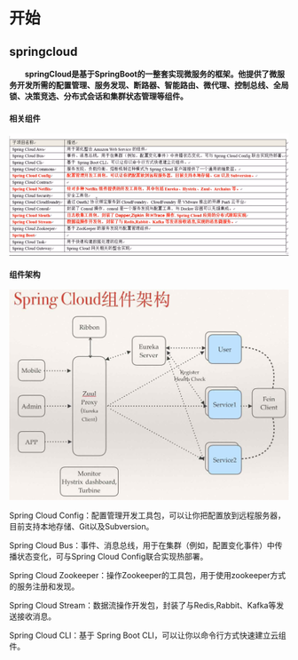 # 开始

## springcloud

&emsp;&emsp;**springCloud是基于SpringBoot的一整套实现微服务的框架。他提供了微服务开发所需的配置管理、服务发现、断路器、智能路由、微代理、控制总线、全局锁、决策竞选、分布式会话和集群状态管理等组件。**

#### 相关组件

![](/assets/相关组件.png)

#### 组件架构

![](/assets/组件架构.png)

Spring Cloud Config：配置管理开发工具包，可以让你把配置放到远程服务器，目前支持本地存储、Git以及Subversion。

  Spring Cloud Bus：事件、消息总线，用于在集群（例如，配置变化事件）中传播状态变化，可与Spring Cloud Config联合实现热部署。

 
  

  Spring Cloud Zookeeper：操作Zookeeper的工具包，用于使用zookeeper方式的服务注册和发现。

  Spring Cloud Stream：数据流操作开发包，封装了与Redis,Rabbit、Kafka等发送接收消息。

  Spring Cloud CLI：基于 Spring Boot CLI，可以让你以命令行方式快速建立云组件。

